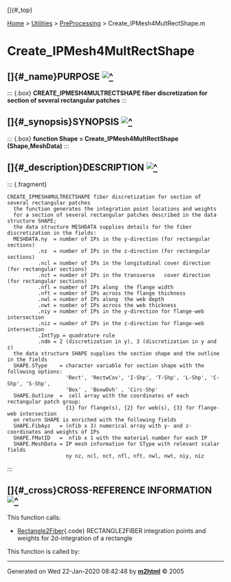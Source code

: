 []{#_top}

<div>

[Home](../../FEDEASLab.html) \> [Utilities](../FEDEASLab.html) \>
[PreProcessing](FEDEASLab.html) \> Create_IPMesh4MultRectShape.m

</div>

# Create_IPMesh4MultRectShape

## []{#_name}PURPOSE [![\^](../../up.png)](#_top)

::: {.box}
**CREATE_IPMESH4MULTRECTSHAPE fiber discretization for section of
several rectangular patches**
:::

## []{#_synopsis}SYNOPSIS [![\^](../../up.png)](#_top)

::: {.box}
**function Shape = Create_IPMesh4MultRectShape (Shape,MeshData)**
:::

## []{#_description}DESCRIPTION [![\^](../../up.png)](#_top)

::: {.fragment}
``` {.comment}
CREATE_IPMESH4MULTRECTSHAPE fiber discretization for section of several rectangular patches
  the function generates the integration point locations and weights
  for a section of several rectangular patches described in the data structure SHAPE;
  the data structure MESHDATA supplies details for the fiber discretization in the fields:
  MESHDATA.ny  = number of IPs in the y-direction (for rectangular sections)
          .nz  = number of IPs in the z-direction (for rectangular sections)
          .ncl = number of IPs in the longitudinal cover direction (for rectangular sections)
          .nct = number of IPs in the transverse   cover direction (for rectangular sections)
          .nfl = number of IPs along  the flange width
          .nft = number of IPs across the flange thickness
          .nwl = number of IPs along  the web depth
          .nwt = number of IPs across the web thickness
          .niy = number of IPs in the y-direction for flange-web intersection
          .niz = number of IPs in the z-direction for flange-web intersection
          .IntTyp = quadrature rule
          .ndm = 2 (discretization in y), 3 (discretization in y and z)
  the data structure SHAPE supplies the section shape and the outline in the fields
  SHAPE.SType    = character variable for section shape with the following options:
                   'Rect', 'RectwCov', 'I-Shp', 'T-Shp', 'L-Shp', 'C-Shp', 'S-Shp',
                   'Box' , 'BoxwOvh' , 'Circ-Shp'
  SHAPE.Outline  =  cell array with the coordinates of each rectangular patch group:
                   {1} for flange(s), {2} for web(s), {3} for flange-web intersection
  on return SHAPE is enriched with the following fields
  SHAPE.FibAyz   = (nfib x 3) numerical array with y- and z-coordinates and weights of IPs
  SHAPE.FMatID   =  nfib x 1 with the material number for each IP
  SHAPE.MeshData = IP mesh information for SType with relevant scalar fields 
                   ny nz, ncl, nct, nfl, nft, nwl, nwt, niy, niz
```
:::

## []{#_cross}CROSS-REFERENCE INFORMATION [![\^](../../up.png)](#_top)

This function calls:

-   [Rectangle2Fiber](Rectangle2Fiber.html "function [yfib,zfib,wfib] = Rectangle2Fiber (patcoor,IntTyp,nyfib,nzfib)"){.code}
    RECTANGLE2FIBER integration points and weights for 2d-integration of
    a rectangle

This function is called by:

------------------------------------------------------------------------

Generated on Wed 22-Jan-2020 08:42:48 by
**[m2html](http://www.artefact.tk/software/matlab/m2html/ "Matlab Documentation in HTML")**
© 2005
